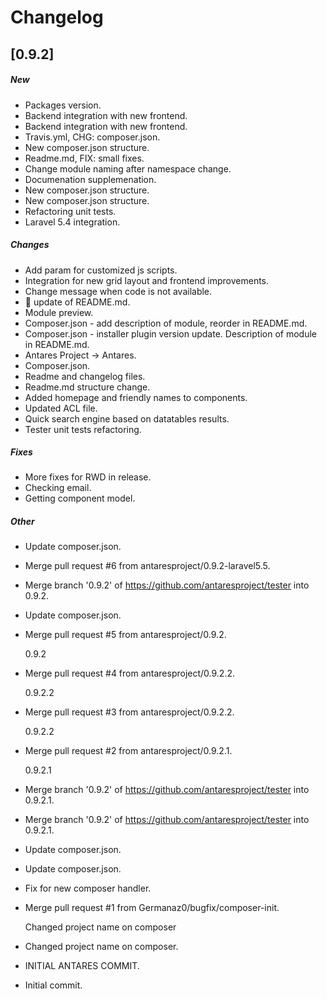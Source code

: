# Changelog


## [0.9.2]

##### New

* Packages version. 
* Backend integration with new frontend. 
* Backend integration with new frontend. 
* Travis.yml, CHG: composer.json. 
* New composer.json structure. 
* Readme.md, FIX: small fixes. 
* Change module naming after namespace change. 
* Documenation supplemenation. 
* New composer.json structure. 
* New composer.json structure. 
* Refactoring unit tests. 
* Laravel 5.4 integration. 

##### Changes

* Add param for customized js scripts. 
* Integration for new grid layout and frontend improvements. 
* Change message when code is not available. 
* :book: update of README.md. 
* Module preview. 
* Composer.json - add description of module, reorder in README.md. 
* Composer.json - installer plugin version update. Description of module in README.md. 
* Antares Project -> Antares. 
* Composer.json. 
* Readme and changelog files. 
* Readme.md structure change. 
* Added homepage and friendly names to components. 
* Updated ACL file. 
* Quick search engine based on datatables results. 
* Tester unit tests refactoring. 

##### Fixes

* More fixes for RWD in release. 
* Checking email. 
* Getting component model. 

##### Other

* Update composer.json. 
* Merge pull request #6 from antaresproject/0.9.2-laravel5.5. 
* Merge branch '0.9.2' of https://github.com/antaresproject/tester into 0.9.2. 
* Update composer.json. 
* Merge pull request #5 from antaresproject/0.9.2. 

  0.9.2

* Merge pull request #4 from antaresproject/0.9.2.2. 

  0.9.2.2

* Merge pull request #3 from antaresproject/0.9.2.2. 

  0.9.2.2

* Merge pull request #2 from antaresproject/0.9.2.1. 

  0.9.2.1

* Merge branch '0.9.2' of https://github.com/antaresproject/tester into 0.9.2.1. 
* Merge branch '0.9.2' of https://github.com/antaresproject/tester into 0.9.2.1. 
* Update composer.json. 
* Update composer.json. 
* Fix for new composer handler. 
* Merge pull request #1 from Germanaz0/bugfix/composer-init. 

  Changed project name on composer

* Changed project name on composer. 
* INITIAL ANTARES COMMIT. 
* Initial commit. 

